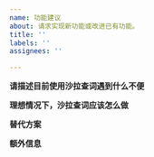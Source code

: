 ```yaml
---
name: 功能建议
about: 请求实现新功能或改进已有功能。
title: ''
labels: ''
assignees: ''

---
```


<!--
反馈前请确保已阅读
反馈前请确保已阅读
反馈前请确保已阅读

- 使用说明： https://saladict.crimx.com/manual.html
- 常见问题以及答复： https://saladict.crimx.com/q&a.html
- 在 issues 页面搜索你的问题，很可能已被解决。

请填写模板描述问题，以便别人理解、定位和解决问题。
请填写模板描述问题，以便别人理解、定位和解决问题。
请填写模板描述问题，以便别人理解、定位和解决问题。
请填写模板描述问题，以便别人理解、定位和解决问题。
请填写模板描述问题，以便别人理解、定位和解决问题。
请填写模板描述问题，以便别人理解、定位和解决问题。
请填写模板描述问题，以便别人理解、定位和解决问题。
请填写模板描述问题，以便别人理解、定位和解决问题。
请填写模板描述问题，以便别人理解、定位和解决问题。
请填写模板描述问题，以便别人理解、定位和解决问题。
-->

<!-- 这是隐藏的信息 -->
<!-- 👆这样括起来的信息将被隐藏，填写时注意不要写在里面。 -->

**请描述目前使用沙拉查词遇到什么不便**
<!-- 清晰描述使用过程中遇到的问题 -->



**理想情况下，沙拉查词应该怎么做**
<!-- 清晰描述期待发生的行为 -->



**替代方案**
<!-- 如果你已经有了能用的替代方案，或者对沙拉查词具体如何实现有建议 -->



**额外信息**
<!-- 更多有助于理解问题的描述和资料 -->


